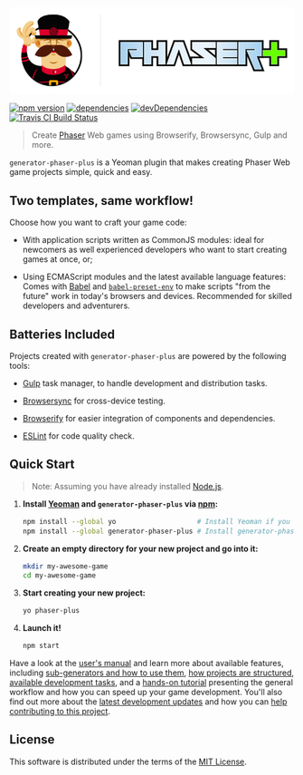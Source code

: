 [![generator-phaser-plus][logo]][gpp_]

[![npm version][bdg1]][gpp_]
[![dependencies][bdg2]][ddm1]
[![devDependencies][bdg3]][ddm2]
[![Travis CI Build Status][bdg4]][tci_]

>   Create [Phaser][phsr] Web games using Browserify, Browsersync, Gulp and more.

`generator-phaser-plus` is a Yeoman plugin that makes creating Phaser Web game projects simple, quick and easy.


Two templates, same workflow!
-----------------------------

Choose how you want to craft your game code:

*   With application scripts written as CommonJS modules: ideal for newcomers as well experienced developers who want to start creating games at once, or;

*   Using ECMAScript modules and the latest available language features: Comes with [Babel][babl] and [`babel-preset-env`](https://github.com/babel/babel-preset-env) to make scripts "from the future" work in today's browsers and devices. Recommended for skilled developers and adventurers.


Batteries Included
------------------

Projects created with `generator-phaser-plus` are powered by the following tools:

*   [Gulp][gulp] task manager, to handle development and distribution tasks.

*   [Browsersync][bsnc] for cross-device testing.

*   [Browserify][brsy] for easier integration of components and dependencies.

*   [ESLint][eslt] for code quality check.


Quick Start
-----------

>   Note: Assuming you have already installed [Node.js][node].

1.  **Install [Yeoman][yo__] and `generator-phaser-plus` via [npm][npm_]:**

    ```sh
    npm install --global yo                    # Install Yeoman if you don't have it yet.
    npm install --global generator-phaser-plus # Install generator-phaser-plus.
    ```

2.  **Create an empty directory for your new project and go into it:**

    ```sh
    mkdir my-awesome-game
    cd my-awesome-game
    ```

3.  **Start creating your new project:**

    ```sh
    yo phaser-plus
    ```

4.  **Launch it!**

    ```sh
    npm start
    ```

Have a look at the [user's manual][m] and learn more about available features, including [sub-generators and how to use them][s], [how projects are structured][p], [available development tasks][t], and a [hands-on tutorial][g] presenting the general workflow and how you can speed up your game development. You'll also find out more about the [latest development updates][n] and how you can [help contributing to this project][c].


License
-------

This software is distributed under the terms of the [MIT License](LICENSE).


<!-- Links -->

[n]: ../docs/news.md
[m]: ../docs/index.md
[t]: ../docs/tasks.md
[c]: ../docs/contributing.md
[p]: ../docs/project-layout.md
[g]: ../docs/quick-start-guide.md
[s]: ../docs/generator.md#sub-generators
[logo]: ../docs/media/logo.png

[phsr]: http://phaser.io/
[yo__]: http://yeoman.io/
[eslt]: http://eslint.org/
[gulp]: http://gulpjs.com/
[babl]: https://babeljs.io/
[node]: https://nodejs.org/
[brsy]: http://browserify.org/
[npm_]: https://www.npmjs.com/
[bsnc]: http://www.browsersync.io/
[ddm1]: https://david-dm.org/rblopes/generator-phaser-plus
[gpp_]: https://www.npmjs.com/package/generator-phaser-plus
[tci_]: https://travis-ci.org/rblopes/generator-phaser-plus
[ddm2]: https://david-dm.org/rblopes/generator-phaser-plus?type=dev
[bdg1]: https://img.shields.io/npm/v/generator-phaser-plus.svg?style=flat-square
[bdg2]: https://img.shields.io/david/rblopes/generator-phaser-plus.svg?style=flat-square
[bdg4]: https://img.shields.io/travis/rblopes/generator-phaser-plus.svg?style=flat-square
[bdg3]: https://img.shields.io/david/dev/rblopes/generator-phaser-plus.svg?style=flat-square
